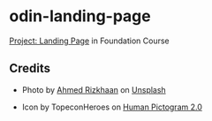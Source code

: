 # odin-landing-page

<a href="https://www.theodinproject.com/lessons/foundations-landing-page">Project: Landing Page</a> in Foundation Course 

## Credits
- Photo by <a href="https://unsplash.com/@ahmed_rizkhaan?utm_content=creditCopyText&utm_medium=referral&utm_source=unsplash">Ahmed  Rizkhaan</a> on <a href="https://unsplash.com/photos/person-playing-a-brown-guitar-0KyGJK2GlJI?utm_content=creditCopyText&utm_medium=referral&utm_source=unsplash">Unsplash</a>

- Icon by TopeconHeroes on <a href="https://pictogram2.com/?lang=en">Human Pictogram 2.0</a>